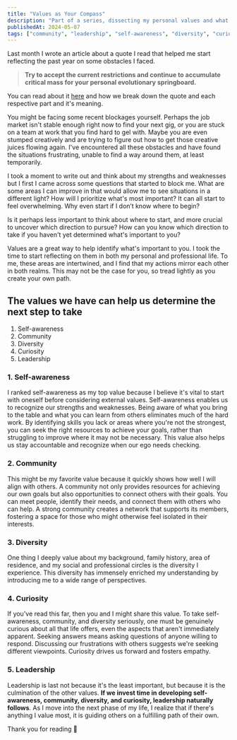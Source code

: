 ```yaml
---
title: "Values as Your Compass"
description: "Part of a series, dissecting my personal values and what they mean to me"
publishedAt: 2024-05-07
tags: ["community", "leadership", "self-awareness", "diversity", "curiosity"]
---
```


Last month I wrote an article about a quote I read that helped me start reflecting the past year on some obstacles I faced.

> **Try to accept the current restrictions and continue to accumulate critical mass for your personal evolutionary springboard.**

You can read about it [here](https://adriannavaldivia.dev/accumulate-critical-mass-for-your-personal-evolutionary-springboard) and how we break down the quote and each respective part and it's meaning.

You might be facing some recent blockages yourself. Perhaps the job market isn't stable enough right now to find your next gig, or you are stuck on a team at work that you find hard to gel with. Maybe you are even stumped creatively and are trying to figure out how to get those creative juices flowing again. I've encountered all these obstacles and have found the situations frustrating, unable to find a way around them, at least temporarily.

I took a moment to write out and think about my strengths and weaknesses but I first I came across some questions that started to block me. What are some areas I can improve in that would allow me to see situations in a different light? How will I prioritize what's most important? It can all start to feel overwhelming. Why even start if I don’t know where to begin?

Is it perhaps less important to think about where to start, and more crucial to uncover which direction to pursue? How can you know which direction to take if you haven't yet determined what's important to you?

Values are a great way to help identify what's important to you. I took the time to start reflecting on them in both my personal and professional life. To me, these areas are intertwined, and I find that my actions mirror each other in both realms. This may not be the case for you, so tread lightly as you create your own path.

## The values we have can help us determine the next step to take

1. Self-awareness
2. Community
3. Diversity
4. Curiosity
5. Leadership

### 1. Self-awareness

I ranked self-awareness as my top value because I believe it's vital to start with oneself before considering external values. Self-awareness enables us to recognize our strengths and weaknesses. Being aware of what you bring to the table and what you can learn from others eliminates much of the hard work. By identifying skills you lack or areas where you're not the strongest, you can seek the right resources to achieve your goals, rather than struggling to improve where it may not be necessary. This value also helps us stay accountable and recognize when our ego needs checking.

### 2. Community

This might be my favorite value because it quickly shows how well I will align with others. A community not only provides resources for achieving our own goals but also opportunities to connect others with their goals. You can meet people, identify their needs, and connect them with others who can help. A strong community creates a network that supports its members, fostering a space for those who might otherwise feel isolated in their interests.

### 3. Diversity

One thing I deeply value about my background, family history, area of residence, and my social and professional circles is the diversity I experience. This diversity has immensely enriched my understanding by introducing me to a wide range of perspectives.

### 4. Curiosity

If you've read this far, then you and I might share this value. To take self-awareness, community, and diversity seriously, one must be genuinely curious about all that life offers, even the aspects that aren't immediately apparent. Seeking answers means asking questions of anyone willing to respond. Discussing our frustrations with others suggests we're seeking different viewpoints. Curiosity drives us forward and fosters empathy.

### 5. Leadership

Leadership is last not because it's the least important, but because it is the culmination of the other values. **If we invest time in developing self-awareness, community, diversity, and curiosity, leadership naturally follows**. As I move into the next phase of my life, I realize that if there's anything I value most, it is guiding others on a fulfilling path of their own.

Thank you for reading 📖